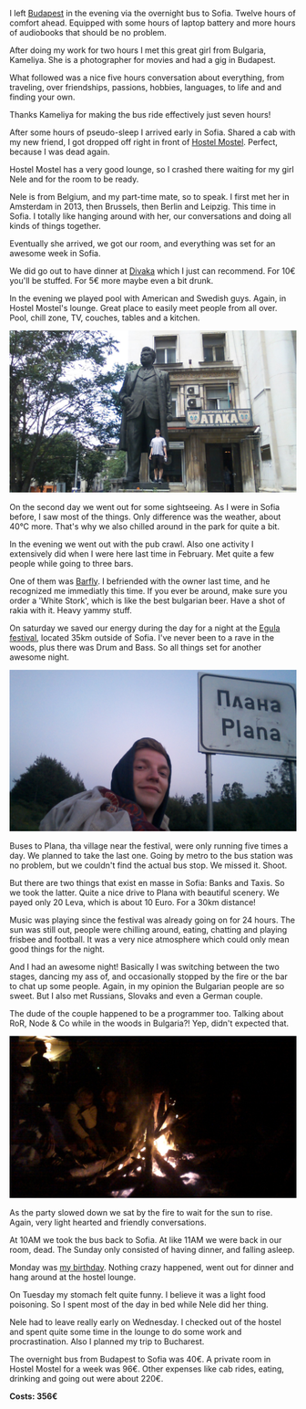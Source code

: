I left [Budapest](/posts/a-taste-of-budapest) in the evening via the
overnight bus to Sofia. Twelve hours of comfort ahead. Equipped with some hours
of laptop battery and more hours of audiobooks that should be no problem.

After doing my work for two hours I met this great girl from Bulgaria, Kameliya.
She is a photographer for movies and had a gig in Budapest.

What followed was a nice five hours conversation about everything, from
traveling, over friendships, passions, hobbies, languages, to life and and
finding your own.

Thanks Kameliya for making the bus ride effectively just seven hours!

After some hours of pseudo-sleep I arrived early in Sofia. Shared a cab with my
new friend, I got dropped off right in front of [Hostel Mostel](http://www.hostels.com/hostels/sofia/hostel-mostel/3725).
Perfect, because I was dead again.

Hostel Mostel has a very good lounge, so I crashed there waiting for my girl
Nele and for the room to be ready.

Nele is from Belgium, and my part-time mate, so to speak. I first met her in
Amsterdam in 2013, then Brussels, then Berlin and Leipzig. This time in Sofia. I
totally like hanging around with her, our conversations and doing all kinds of
things together.

Eventually she arrived, we got our room, and everything was set for an awesome
week in Sofia.

We did go out to have dinner at
[Divaka](http://www.tripadvisor.com/Restaurant_Review-g294452-d806676-Reviews-Divaka-Sofia_Sofia_Region.html)
which I just can recommend. For 10€ you'll be stuffed. For 5€ more maybe even a
bit drunk.

In the evening we played pool with American and Swedish guys. Again, in Hostel
Mostel's lounge. Great place to easily meet people from all over. Pool, chill
zone, TV, couches, tables and a kitchen.

![](/pictures/Bulgaria/Sofia/100_1076.JPG)

On the second day we went out for some sightseeing. As I were in Sofia before, I
saw most of the things. Only difference was the weather, about 40°C more. That's
why we also chilled around in the park for quite a bit.

In the evening we went out with the pub crawl. Also one activity I extensively
did when I were here last time in February. Met quite a few people while going
to three bars.

One of them was [Barfly](https://www.facebook.com/barflysofia). I befriended
with the owner last time, and he recognized me immediatly this time. If you ever
be around, make sure you order a 'White Stork', which is like the best bulgarian
beer. Have a shot of rakia with it. Heavy yammy stuff.

On saturday we saved our energy during the day for a night at the [Egula festival](https://www.facebook.com/events/1453587244876286),
located 35km
outside of Sofia. I've never been to a rave in the woods, plus there was Drum
and Bass. So all things set for another awesome night.

![](/pictures/Bulgaria/Sofia/100_1107.JPG)

Buses to Plana, tha village near the festival, were only running five times a
day. We planned to take the last one. Going by metro to the bus station was no
problem, but we couldn't find the actual bus stop. We missed it. Shoot.

But there are two things that exist en masse in Sofia: Banks and Taxis. So we
took the latter. Quite a nice drive to Plana with beautiful scenery. We payed
only 20 Leva, which is about 10 Euro. For a 30km distance!

Music was playing since the festival was already going on for 24 hours. The sun
was still out, people were chilling around, eating, chatting and playing frisbee
and football. It was a very nice atmosphere which could only mean good things
for the night.

And I had an awesome night! Basically I was switching between the two stages,
dancing my ass of, and occasionally stopped by the fire or the bar to chat up
some people. Again, in my opinion the Bulgarian people are so sweet. But I also
met Russians, Slovaks and even a German couple.

The dude of the couple happened to be a programmer too. Talking about RoR, Node
& Co while in the woods in Bulgaria?! Yep, didn't expected that.

![](/pictures/Bulgaria/Sofia/100_1111.JPG)

As the party slowed down we sat by the fire to wait for the sun to rise. Again,
very light hearted and friendly conversations.

At 10AM we took the bus back to Sofia. At like 11AM we were back in our room,
dead. The Sunday only consisted of having dinner, and falling asleep.

Monday was [my birthday](/posts/yet-another-special-day). Nothing
crazy happened, went out for dinner and hang around at the hostel lounge.

On Tuesday my stomach felt quite funny. I believe it was a light food poisoning.
So I spent most of the day in bed while Nele did her thing.

Nele had to leave really early on Wednesday. I checked out of the hostel and
spent quite some time in the lounge to do some work and procrastination. Also I
planned my trip to Bucharest.

The overnight bus from Budapest to Sofia was 40€. A private room in Hostel
Mostel for a week was 96€. Other expenses like cab rides, eating, drinking and
going out were about 220€.

**Costs: 356€**
